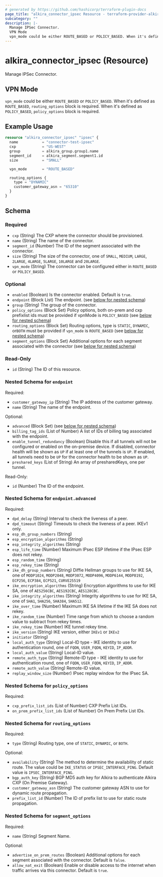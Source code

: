 ```yaml
---
# generated by https://github.com/hashicorp/terraform-plugin-docs
page_title: "alkira_connector_ipsec Resource - terraform-provider-alkira"
subcategory: ""
description: |-
  Manage IPSec Connector.
  VPN Mode
  vpn_mode could be either ROUTE_BASED or POLICY_BASED. When it's defined as ROUTE_BASED, routing_options block is required. When it's defined as POLICY_BASED, policy_options block is required.
---
```


# alkira_connector_ipsec (Resource)

Manage IPSec Connector.



## VPN Mode

`vpn_mode` could be either `ROUTE_BASED` or `POLICY_BASED`. When it's defined as `ROUTE_BASED`, `routing_options` block is required. When it's defined as `POLICY_BASED`, `policy_options` block is required.

## Example Usage

```terraform
resource "alkira_connector_ipsec" "ipsec" {
  name           = "connector-test-ipsec"
  cxp            = "US-WEST"
  group          = alkira_group.group1.name
  segment_id     = alkira_segment.segment1.id
  size           = "SMALL"

  vpn_mode       = "ROUTE_BASED"

  routing_options {
    type = "DYNAMIC"
    customer_gateway_asn = "65310"
  }
}
```

<!-- schema generated by tfplugindocs -->
## Schema

### Required

- `cxp` (String) The CXP where the connector should be provisioned.
- `name` (String) The name of the connector.
- `segment_id` (Number) The ID of the segment associated with the connector.
- `size` (String) The size of the connector, one of `SMALL`, `MEDIUM`, `LARGE`, `2LARGE`, `4LARGE`, `5LARGE`, `10LARGE` and `20LARGE`.
- `vpn_mode` (String) The connector can be configured either in `ROUTE_BASED` or `POLICY_BASED`.

### Optional

- `enabled` (Boolean) Is the connector enabled. Default is `true`.
- `endpoint` (Block List) The endpoint. (see [below for nested schema](#nestedblock--endpoint))
- `group` (String) The group of the connector.
- `policy_options` (Block Set) Policy options, both on-prem and cxp prefixlist ids must be provided if vpnMode is `POLICY_BASED` (see [below for nested schema](#nestedblock--policy_options))
- `routing_options` (Block Set) Routing options, type is `STATIC`, `DYNAMIC`, or`BOTH` must be provided if `vpn_mode` is `ROUTE_BASED` (see [below for nested schema](#nestedblock--routing_options))
- `segment_options` (Block Set) Additional options for each segment associated with the connector (see [below for nested schema](#nestedblock--segment_options))

### Read-Only

- `id` (String) The ID of this resource.

<a id="nestedblock--endpoint"></a>
### Nested Schema for `endpoint`

Required:

- `customer_gateway_ip` (String) The IP address of the customer gateway.
- `name` (String) The name of the endpoint.

Optional:

- `advanced` (Block Set) (see [below for nested schema](#nestedblock--endpoint--advanced))
- `billing_tag_ids` (List of Number) A list of IDs of billing tag associated with the endpoint.
- `enable_tunnel_redundancy` (Boolean) Disable this if all tunnels will not be configured or enabled on the on-premise device. If disabled, connector health will be shown as `UP` if at least one of the tunnels is `UP`. If enabled, all tunnels need to be `UP` for the connector health to be shown as `UP`.
- `preshared_keys` (List of String) An array of presharedKeys, one per tunnel.

Read-Only:

- `id` (Number) The ID of the endpoint.

<a id="nestedblock--endpoint--advanced"></a>
### Nested Schema for `endpoint.advanced`

Required:

- `dpd_delay` (String) Interval to check the liveness of a peer.
- `dpd_timeout` (String) Timeouts to check the liveness of a peer. IKEv1 only.
- `esp_dh_group_numbers` (String)
- `esp_encryption_algorithms` (String)
- `esp_integrity_algorithms` (String)
- `esp_life_time` (Number) Maximum IPsec ESP lifetime if the IPsec ESP does not rekey.
- `esp_random_time` (String)
- `esp_rekey_time` (String)
- `ike_dh_group_numbers` (String) Diffie Hellman groups to use for IKE SA, one of `MODP1024`, `MODP2048`, `MODP3072`, `MODP4096`, `MODP6144`, `MODP8192`, `ECP256`, `ECP384`, `ECP521`, `CURVE25519`
- `ike_encryption_algorithms` (String) Encryption algorithms to use for IKE SA, one of `AES256CBC`, `AES192CBC`, `AES128CBC`.
- `ike_integrity_algorithms` (String) Integrity algorithms to use for IKE SA, one of `SHA1`, `SHA256`, `SHA384`, `SHA512`.
- `ike_over_time` (Number) Maximum IKE SA lifetime if the IKE SA does not rekey.
- `ike_random_time` (Number) Time range from which to choose a random value to subtract from rekey times.
- `ike_rekey_time` (Number) IKE tunnel rekey time.
- `ike_version` (String) IKE version, either `IKEv1` or `IKEv2`
- `initiator` (String)
- `local_auth_type` (String) Local-ID type - IKE identity to use for authentication round, one of `FQDN`, `USER_FQDN`, `KEYID`, `IP_ADDR`.
- `local_auth_value` (String) Local-ID value.
- `remote_auth_type` (String) Remote-ID type - IKE identity to use for authentication round, one of `FQDN`, `USER_FQDN`, `KEYID`, `IP_ADDR`.
- `remote_auth_value` (String) Remote-ID value.
- `replay_window_size` (Number) IPsec replay window for the IPsec SA.



<a id="nestedblock--policy_options"></a>
### Nested Schema for `policy_options`

Required:

- `cxp_prefix_list_ids` (List of Number) CXP Prefix List IDs.
- `on_prem_prefix_list_ids` (List of Number) On Prem Prefix List IDs.


<a id="nestedblock--routing_options"></a>
### Nested Schema for `routing_options`

Required:

- `type` (String) Routing type, one of `STATIC`, `DYNAMIC`, or `BOTH`.

Optional:

- `availability` (String) The method to determine the availability of static route. The value could be `IKE_STATUS` or `IPSEC_INTERFACE_PING`. Default value is `IPSEC_INTERFACE_PING`.
- `bgp_auth_key` (String) BGP MD5 auth key for Alkira to authenticate Alkira CXP (On Premise Gateway).
- `customer_gateway_asn` (String) The customer gateway ASN to use for dynamic route propagation.
- `prefix_list_id` (Number) The ID of prefix list to use for static route propagation.


<a id="nestedblock--segment_options"></a>
### Nested Schema for `segment_options`

Required:

- `name` (String) Segment Name.

Optional:

- `advertise_on_prem_routes` (Boolean) Additional options for each segment associated with the connector. Default is `false`.
- `allow_nat_exit` (Boolean) Enable or disable access to the internet when traffic arrives via this connector. Default is `true`.


